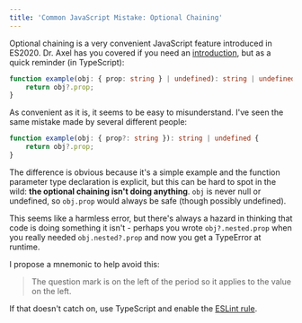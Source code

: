 ```yaml
---
title: 'Common JavaScript Mistake: Optional Chaining'
---
```


Optional chaining is a very convenient JavaScript feature introduced in ES2020. Dr. Axel has you covered if you need an
[introduction](https://2ality.com/2019/07/optional-chaining.html), but as a quick reminder (in TypeScript):

```ts
function example(obj: { prop: string } | undefined): string | undefined {
    return obj?.prop;
}
```

As convenient as it is, it seems to be easy to misunderstand. I've seen the same mistake made by several different
people:

```ts
function example(obj: { prop?: string }): string | undefined {
    return obj?.prop;
}
```

The difference is obvious because it's a simple example and the function parameter type declaration is explicit, but
this can be hard to spot in the wild: __the optional chaining isn't doing anything__. `obj` is never null or undefined,
so `obj.prop` would always be safe (though possibly undefined).

This seems like a harmless error, but there's always a hazard in thinking that code is doing something it isn't -
perhaps you wrote `obj?.nested.prop` when you really needed `obj.nested?.prop` and now you get a TypeError at runtime.

I propose a mnemonic to help avoid this:

> The question mark is on the left of the period so it applies to the value on the left.

If that doesn't catch on, use TypeScript and enable the
[ESLint rule](https://typescript-eslint.io/rules/no-unnecessary-condition/).
